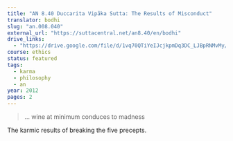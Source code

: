```yaml
---
title: "AN 8.40 Duccarita Vipāka Sutta: The Results of Misconduct"
translator: bodhi
slug: "an.008.040"
external_url: "https://suttacentral.net/an8.40/en/bodhi"
drive_links:
  - "https://drive.google.com/file/d/1vq70QTiYeIJcjkpmDq3DC_LJBpRNMvMy/view?usp=drivesdk"
course: ethics
status: featured
tags:
  - karma
  - philosophy
  - an
year: 2012
pages: 2
---
```


> … wine at minimum conduces to madness

The karmic results of breaking the five precepts.
